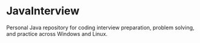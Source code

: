 # JavaInterview
Personal Java repository for coding interview preparation, problem solving, and practice across Windows and Linux.
